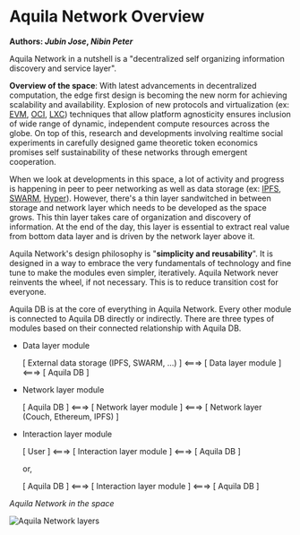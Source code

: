 # Aquila Network Overview

**Authors:  *Jubin Jose*, *Nibin Peter***



Aquila Network in a nutshell is a "decentralized self organizing information discovery and service layer".

 

**Overview of the space**: With latest advancements in decentralized computation, the edge first design is becoming the new norm for achieving scalability and availability. Explosion of new protocols and virtualization (ex: [EVM](https://ethereum.org/en/developers/docs/evm/), [OCI](https://opencontainers.org/), [LXC](https://linuxcontainers.org/)) techniques that allow platform agnosticity ensures inclusion of wide range of dynamic, independent compute resources across the globe. On top of this, research and developments involving realtime social experiments in carefully designed game theoretic token economics promises self sustainability of these networks through emergent cooperation.



When we look at developments in this space, a lot of activity and progress is happening in peer to peer networking as well as data storage (ex: [IPFS](https://awesome.ipfs.io/), [SWARM](https://swarm.ethereum.org/), [Hyper](https://hypercore-protocol.org/)). However, there's a thin layer sandwitched in between storage and network layer which needs to be developed as the space grows. This thin layer takes care of organization and discovery of information. At the end of the day, this layer is essential to extract real value from bottom data layer and is driven by the network layer above it.



Aquila Network's design philosophy is "**simplicity and reusability**". It is designed in a way to embrace the very fundamentals of technology and fine tune to make the modules even simpler, iteratively. Aquila Network never reinvents the wheel, if not necessary. This is to reduce transition cost for everyone.



Aquila DB is at the core of everything in Aquila Network. Every other module is connected to Aquila DB directly or indirectly. There are three types of modules based on their connected relationship with Aquila DB. 

- Data layer module

  [ External data storage (IPFS, SWARM, ...) ] <===> [ Data layer module ] <===> [ Aquila DB ]

- Network layer module

  [ Aquila DB ] <===> [ Network layer module ] <===> [ Network layer (Couch, Ethereum, IPFS) ]

- Interaction layer module

  [ User ] <===> [ Interaction layer module ] <===> [ Aquila DB ]

  or,

  [ Aquila DB ] <===> [ Interaction layer module ] <===> [ Aquila DB ]



*Aquila Network in the space*

![Aquila Network layers](https://user-images.githubusercontent.com/19545678/102682533-40cc0100-41f0-11eb-9810-a9d7851dc144.jpeg)